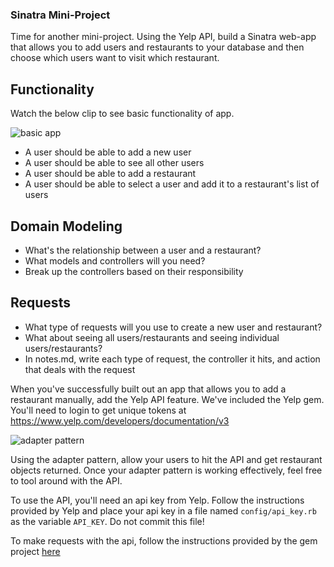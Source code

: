 ### Sinatra Mini-Project

Time for another mini-project. Using the Yelp API, build a Sinatra web-app that allows you to add users and restaurants to your database and then choose which users want to visit which restaurant.

## Functionality

Watch the below clip to see basic functionality of app.

![basic app]("/gifs/BasicSinatraApp.gif")

- A user should be able to add a new user
- A user should be able to see all other users
- A user should be able to add a restaurant
- A user should be able to select a user and add it to a restaurant's list of users

## Domain Modeling

- What's the relationship between a user and a restaurant?
- What models and controllers will you need?
- Break up the controllers based on their responsibility

## Requests

- What type of requests will you use to create a new user and restaurant?
- What about seeing all users/restaurants and seeing individual users/restaurants?
- In notes.md, write each type of request, the controller it hits, and action that deals with the request

When you've successfully built out an app that allows you to add a restaurant manually, add the Yelp API feature. We've included the Yelp gem. You'll need to login to get unique tokens at https://www.yelp.com/developers/documentation/v3

![adapter pattern](/gifs/BasicSinatraAppwithAdapterPattern.gif)

Using the adapter pattern, allow your users to hit the API and get restaurant objects returned. Once your adapter pattern is working effectively, feel free to tool around with the API.

To use the API, you'll need an api key from Yelp. Follow the instructions provided by Yelp and place your api key in a file named `config/api_key.rb` as the variable `API_KEY`. Do not commit this file!

To make requests with the api, follow the instructions provided by the gem project [here](https://github.com/erikgrueter1/yelp-fusion)
